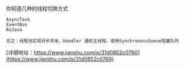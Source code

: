 
你知道几种的线程切换方式
```
AsyncTask
EventBus
RxJava

总之：线程池实现异步并发，Handler 通知主线程，使用SynchronousQueue阻塞队列

```
[详细地址：https://www.jianshu.com/p/31d0852c0760](https://www.jianshu.com/p/31d0852c0760)